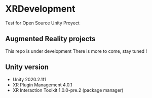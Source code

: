 # XRDevelopment
Test for Open Source Unity Proyect

## Augmented Reality projects
This repo is under development
There is more to come, stay tuned !

## Unity version
+ Unity 2020.2.1f1   
+ XR Plugin Management 4.0.1
+ XR Interaction Toolkit 1.0.0-pre.2 (package manager)

